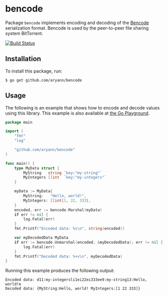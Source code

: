 # bencode

Package `bencode` implements encoding and decoding of the
[Bencode](https://en.wikipedia.org/wiki/Bencode) serialization format. Bencode
is used by the peer-to-peer file sharing system BitTorrent.

[![Build Status](https://travis-ci.org/aryann/bencode.svg?branch=main)](https://travis-ci.org/aryann/bencode)

## Installation

To install this package, run:

```shell
$ go get github.com/aryann/bencode
```

## Usage

The following is an example that shows how to encode and decode values using
this library. This example is also available at
[the Go Playground](https://play.golang.org/p/4HhB_FM1bNt).

```Go
package main

import (
	"fmt"
	"log"

	"github.com/aryann/bencode"
)

func main() {
	type MyData struct {
		MyString   string `key:"my-string"`
		MyIntegers []int  `key:"my-integers"`
	}

	myData := MyData{
		MyString:   "Hello, world!",
		MyIntegers: []int{1, 22, 333},
	}
	encoded, err := bencode.Marshal(myData)
	if err != nil {
		log.Fatal(err)
	}
	fmt.Printf("Encoded data: %s\n", string(encoded))

	var myDecodedData MyData
	if err := bencode.Unmarshal(encoded, &myDecodedData); err != nil {
		log.Fatal(err)
	}
	fmt.Printf("Decoded data: %+v\n", myDecodedData)
}
```

Running this example produces the following output:

```
Encoded data: d11:my-integersli1ei22ei333ee9:my-string13:Hello, world!e
Decoded data: {MyString:Hello, world! MyIntegers:[1 22 333]}
```

